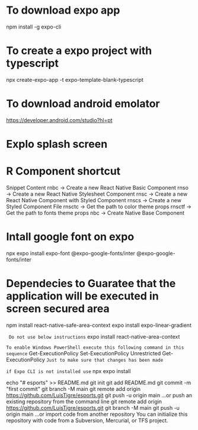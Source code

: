 # To download expo app

npm install -g expo-cli

# To create a expo project with typescript

npx create-expo-app -t expo-template-blank-typescript

# To download android emolator

https://developer.android.com/studio?hl=pt

# Explo splash screen

# R Component shortcut

Snippet Content
rnbc → Create a new React Native Basic Component
rnso → Create a new React Native Stylesheet Component
rnsc → Create a new React Native Component with Styled Component
rnscs → Create a new Styled Component File
rnsctc → Get the path to color theme props
rnsctf → Get the path to fonts theme props
nbc → Create Native Base Component

# Intall google font on expo

npx expo install expo-font @expo-google-fonts/inter
@expo-google-fonts/inter

# Dependecies to Guaratee that the application will be executed in screen secured area

npm install react-native-safe-area-context
expo install expo-linear-gradient

` Do not use below instructions`
expo install react-native-area-context

`To enable Windows PowerShell execute this following command in this sequence`
Get-ExecutionPolicy
Set-ExecutionPolicy Unrestricted
Get-ExecutionPolicy `Just to make sure that changes has been made`

`if Expo CLI is not installed use`
npx expo install

echo "# esports" >> README.md
git init
git add README.md
git commit -m "first commit"
git branch -M main
git remote add origin https://github.com/LuisTigre/esports.git
git push -u origin main
…or push an existing repository from the command line
git remote add origin https://github.com/LuisTigre/esports.git
git branch -M main
git push -u origin main
…or import code from another repository
You can initialize this repository with code from a Subversion, Mercurial, or TFS project.
